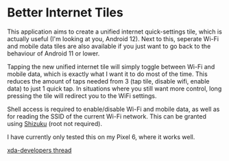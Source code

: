 
# Better Internet Tiles

This application aims to create a unified internet quick-settings tile, which is actually useful (I'm looking at you, Android 12). Next to this, seperate Wi-Fi and mobile data tiles are also available if you just want to go back to the behaviour of Android 11 or lower.

Tapping the new unified internet tile will simply toggle between Wi-Fi and mobile data, which is exactly what I want it to do most of the time. This reduces the amount of taps needed from 3 (tap tile, disable wifi, enable data) to just 1 quick tap. In situations where you still want more control, long pressing the tile will redirect you to the WiFi settings.

Shell access is required to enable/disable Wi-Fi and mobile data, as well as for reading the SSID of the current Wi-Fi network. This can be granted using [Shizuku](https://shizuku.rikka.app/) (root not required).

I have currently only tested this on my Pixel 6, where it works well.

[xda-developers thread](https://forum.xda-developers.com/t/better-internet-tiles-root.4373925/)